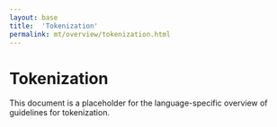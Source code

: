 ```yaml
---
layout: base
title:  'Tokenization'
permalink: mt/overview/tokenization.html
---
```


# Tokenization

This document is a placeholder for the language-specific overview of
guidelines for tokenization.
